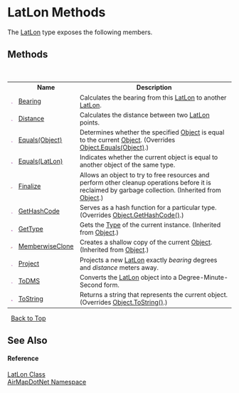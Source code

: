 # LatLon Methods
 

The <a href="a7e51562-8516-7f75-bd21-4eaf0cd97fa8">LatLon</a> type exposes the following members.


## Methods
&nbsp;<table><tr><th></th><th>Name</th><th>Description</th></tr><tr><td>![Public method](media/pubmethod.gif "Public method")</td><td><a href="c380725b-44c2-9b6e-2be7-d2551f799a76">Bearing</a></td><td>
Calculates the bearing from this <a href="a7e51562-8516-7f75-bd21-4eaf0cd97fa8">LatLon</a> to another <a href="a7e51562-8516-7f75-bd21-4eaf0cd97fa8">LatLon</a>.</td></tr><tr><td>![Public method](media/pubmethod.gif "Public method")</td><td><a href="f9394583-c2aa-d0b9-c130-565fcfb1848b">Distance</a></td><td>
Calculates the distance between two <a href="a7e51562-8516-7f75-bd21-4eaf0cd97fa8">LatLon</a> points.</td></tr><tr><td>![Public method](media/pubmethod.gif "Public method")</td><td><a href="e2074dc6-8c0e-3e08-511f-430d6aa17bba">Equals(Object)</a></td><td>
Determines whether the specified <a href="http://msdn2.microsoft.com/en-us/library/e5kfa45b" target="_blank">Object</a> is equal to the current <a href="http://msdn2.microsoft.com/en-us/library/e5kfa45b" target="_blank">Object</a>.
 (Overrides <a href="http://msdn2.microsoft.com/en-us/library/bsc2ak47" target="_blank">Object.Equals(Object)</a>.)</td></tr><tr><td>![Public method](media/pubmethod.gif "Public method")</td><td><a href="28a07964-fb67-fc00-1d78-c413faf355c1">Equals(LatLon)</a></td><td>
Indicates whether the current object is equal to another object of the same type.</td></tr><tr><td>![Protected method](media/protmethod.gif "Protected method")</td><td><a href="http://msdn2.microsoft.com/en-us/library/4k87zsw7" target="_blank">Finalize</a></td><td>
Allows an object to try to free resources and perform other cleanup operations before it is reclaimed by garbage collection.
 (Inherited from <a href="http://msdn2.microsoft.com/en-us/library/e5kfa45b" target="_blank">Object</a>.)</td></tr><tr><td>![Public method](media/pubmethod.gif "Public method")</td><td><a href="6b946742-df0c-cd3b-9b1d-5ac838b7550f">GetHashCode</a></td><td>
Serves as a hash function for a particular type.
 (Overrides <a href="http://msdn2.microsoft.com/en-us/library/zdee4b3y" target="_blank">Object.GetHashCode()</a>.)</td></tr><tr><td>![Public method](media/pubmethod.gif "Public method")</td><td><a href="http://msdn2.microsoft.com/en-us/library/dfwy45w9" target="_blank">GetType</a></td><td>
Gets the <a href="http://msdn2.microsoft.com/en-us/library/42892f65" target="_blank">Type</a> of the current instance.
 (Inherited from <a href="http://msdn2.microsoft.com/en-us/library/e5kfa45b" target="_blank">Object</a>.)</td></tr><tr><td>![Protected method](media/protmethod.gif "Protected method")</td><td><a href="http://msdn2.microsoft.com/en-us/library/57ctke0a" target="_blank">MemberwiseClone</a></td><td>
Creates a shallow copy of the current <a href="http://msdn2.microsoft.com/en-us/library/e5kfa45b" target="_blank">Object</a>.
 (Inherited from <a href="http://msdn2.microsoft.com/en-us/library/e5kfa45b" target="_blank">Object</a>.)</td></tr><tr><td>![Public method](media/pubmethod.gif "Public method")</td><td><a href="32b256df-f27a-5cf1-cd29-ab6420440afa">Project</a></td><td>
Projects a new <a href="a7e51562-8516-7f75-bd21-4eaf0cd97fa8">LatLon</a> exactly *bearing* degrees and *distance* meters away.</td></tr><tr><td>![Public method](media/pubmethod.gif "Public method")</td><td><a href="c2680c5c-9cc3-d35a-4a9c-6a6b0552e1c6">ToDMS</a></td><td>
Converts the <a href="a7e51562-8516-7f75-bd21-4eaf0cd97fa8">LatLon</a> object into a Degree-Minute-Second form.</td></tr><tr><td>![Public method](media/pubmethod.gif "Public method")</td><td><a href="92c0934b-4280-8c0e-d09e-7e9d8f9e26f0">ToString</a></td><td>
Returns a string that represents the current object.
 (Overrides <a href="http://msdn2.microsoft.com/en-us/library/7bxwbwt2" target="_blank">Object.ToString()</a>.)</td></tr></table>&nbsp;
<a href="#latlon-methods">Back to Top</a>

## See Also


#### Reference
<a href="a7e51562-8516-7f75-bd21-4eaf0cd97fa8">LatLon Class</a><br /><a href="b5783ccd-d544-c2c9-c0be-1f622d02460a">AirMapDotNet Namespace</a><br />